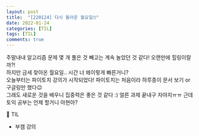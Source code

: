 ```yaml
---
layout: post
title:  "[220124] 다시 돌아온 월요일🙄"
date: 2022-01-24
categories: [TIL]
tags: [TIL]
comments: true
---
```

주말내내 알고리즘 문제 몇 개 풀은 것 빼고는 계속 놀았던 것 같다! 오랜만에 힐링이랄까?!  
하지만 금세 찾아온 월요일.. 시간 너 왜이렇게 빠른거니?  
오늘부터는 파이토치 강의가 시작되었다! 파이토치는 처음이라 하루종이 문서 보기 or 구글링만 했다😉   
그래도 새로운 것을 배우니 집중력은 좋은 것 같다 :) 얼른 과제 끝내구 자야지ㅠㅠ 근데 토익 공부는 언제 할거니 아현아?  

📝 TIL
- 부캠 강의